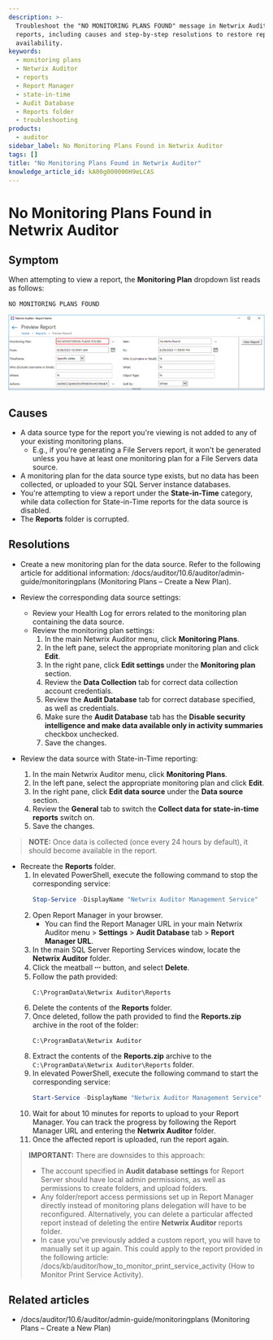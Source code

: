 ```yaml
---
description: >-
  Troubleshoot the "NO MONITORING PLANS FOUND" message in Netwrix Auditor
  reports, including causes and step-by-step resolutions to restore report
  availability.
keywords:
  - monitoring plans
  - Netwrix Auditor
  - reports
  - Report Manager
  - state-in-time
  - Audit Database
  - Reports folder
  - troubleshooting
products:
  - auditor
sidebar_label: No Monitoring Plans Found in Netwrix Auditor
tags: []
title: "No Monitoring Plans Found in Netwrix Auditor"
knowledge_article_id: kA00g000000H9eLCAS
---
```


# No Monitoring Plans Found in Netwrix Auditor

## Symptom

When attempting to view a report, the **Monitoring Plan** dropdown list reads as follows:

```
NO MONITORING PLANS FOUND
```

![Monitoring Plan dropdown showing NO MONITORING PLANS FOUND](images/ka04u00000117TM_0EM4u000008M6Wx.png)

## Causes

- A data source type for the report you're viewing is not added to any of your existing monitoring plans.
  - E.g., if you're generating a File Servers report, it won't be generated unless you have at least one monitoring plan for a File Servers data source.
- A monitoring plan for the data source type exists, but no data has been collected, or uploaded to your SQL Server instance databases.
- You're attempting to view a report under the **State-in-Time** category, while data collection for State-in-Time reports for the data source is disabled.
- The **Reports** folder is corrupted.

## Resolutions

- Create a new monitoring plan for the data source. Refer to the following article for additional information: /docs/auditor/10.6/auditor/admin-guide/monitoringplans (Monitoring Plans – Create a New Plan).

- Review the corresponding data source settings:
  - Review your Health Log for errors related to the monitoring plan containing the data source.
  - Review the monitoring plan settings:
    1. In the main Netwrix Auditor menu, click **Monitoring Plans**.
    2. In the left pane, select the appropriate monitoring plan and click **Edit**.
    3. In the right pane, click **Edit settings** under the **Monitoring plan** section.
    4. Review the **Data Collection** tab for correct data collection account credentials.
    5. Review the **Audit Database** tab for correct database specified, as well as credentials.
    6. Make sure the **Audit Database** tab has the **Disable security intelligence and make data available only in activity summaries** checkbox unchecked.
    7. Save the changes.

- Review the data source with State-in-Time reporting:
  1. In the main Netwrix Auditor menu, click **Monitoring Plans**.
  2. In the left pane, select the appropriate monitoring plan and click **Edit**.
  3. In the right pane, click **Edit data source** under the **Data source** section.
  4. Review the **General** tab to switch the **Collect data for state-in-time reports** switch on.
  5. Save the changes.

> **NOTE:** Once data is collected (once every 24 hours by default), it should become available in the report.

- Recreate the **Reports** folder.
  1. In elevated PowerShell, execute the following command to stop the corresponding service:
     ```powershell
     Stop-Service -DisplayName "Netwrix Auditor Management Service"
     ```
  2. Open Report Manager in your browser.
     - You can find the Report Manager URL in your main Netwrix Auditor menu > **Settings** > **Audit Database** tab > **Report Manager URL**.
  3. In the main SQL Server Reporting Services window, locate the **Netwrix Auditor** folder.
  4. Click the meatball **⸱⸱⸱** button, and select **Delete**.
  5. Follow the path provided:
     ```text
     C:\ProgramData\Netwrix Auditor\Reports
     ```
  6. Delete the contents of the **Reports** folder.
  7. Once deleted, follow the path provided to find the **Reports.zip** archive in the root of the folder:
     ```text
     C:\ProgramData\Netwrix Auditor
     ```
  8. Extract the contents of the **Reports.zip** archive to the `C:\ProgramData\Netwrix Auditor\Reports` folder.
  9. In elevated PowerShell, execute the following command to start the corresponding service:
     ```powershell
     Start-Service -DisplayName "Netwrix Auditor Management Service"
     ```
  10. Wait for about 10 minutes for reports to upload to your Report Manager. You can track the progress by following the Report Manager URL and entering the **Netwrix Auditor** folder.
  11. Once the affected report is uploaded, run the report again.

> **IMPORTANT:** There are downsides to this approach:
>
> - The account specified in **Audit database settings** for Report Server should have local admin permissions, as well as permissions to create folders, and upload folders.
> - Any folder/report access permissions set up in Report Manager directly instead of monitoring plans delegation will have to be reconfigured. Alternatively, you can delete a particular affected report instead of deleting the entire **Netwrix Auditor** reports folder.
> - In case you've previously added a custom report, you will have to manually set it up again. This could apply to the report provided in the following article: /docs/kb/auditor/how_to_monitor_print_service_activity (How to Monitor Print Service Activity).

## Related articles

- /docs/auditor/10.6/auditor/admin-guide/monitoringplans (Monitoring Plans – Create a New Plan)
